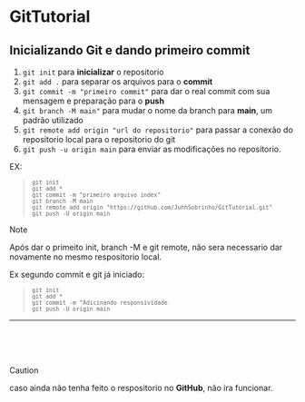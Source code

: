 # GitTutorial
## Inicializando Git e dando primeiro commit
1. `git init` para **inicializar** o repositorio<br>
1. `git add .` para separar os arquivos para o **commit**<br>
1. `git commit -m "primeiro commit"` para dar o real commit com sua mensagem e preparação para o **push**<br>
1. `git branch -M main"` para mudar o nome da branch para **main**, um padrão utilizado<br>
1. `git remote add origin "url do repositorio"` para passar a conexão do repositorio local para o repositorio do git<br>
1. `git push -u origin main` para enviar as modificações no repositorio.

 EX:
><sub> `git init `</sub><br>
><sub> `git add *`</sub><br>
><sub> `git commit -m "primeiro arquivo index"`</sub><br>
><sub> `git branch -M main`</sub><br>
><sub> `git remote add origin "https://github.com/JuhhSobrinho/GitTutorial.git"`</sub><br>
><sub> `git push -U origin main`</sub><br>

> [!NOTE]
> Após dar o primeito init, branch -M e git remote, não sera necessario dar novamente no mesmo respositorio local.

Ex segundo commit e git já iniciado:
><sub> `git init `</sub><br>
><sub> `git add *`</sub><br>
><sub> `git commit -m "Adicinando responsividade`</sub><br>
><sub> `git push -U origin main`</sub><br>

---
<br>
<br>
<br>

> [!CAUTION]
> caso ainda não tenha feito o respositorio no **GitHub**, não ira funcionar.
